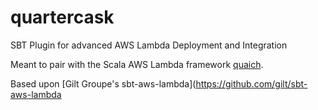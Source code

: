 # quartercask
SBT Plugin for advanced AWS Lambda Deployment and Integration

Meant to pair with the Scala AWS Lambda framework [quaich](https://github.com/bwmcadams/quaich).

Based upon [Gilt Groupe's sbt-aws-lambda](https://github.com/gilt/sbt-aws-lambda
